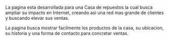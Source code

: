 La pagina esta desarrollada para una Casa de repuestos la cual busca ampliar su impacto en Internet, 
creando asi una red mas grande de clientes y buscando elevar sus ventas. 

La pagina busca mostrar facilmente los productos de la casa, su ubicacion, su historia y una forma de contacto 
para concretar ventas.
